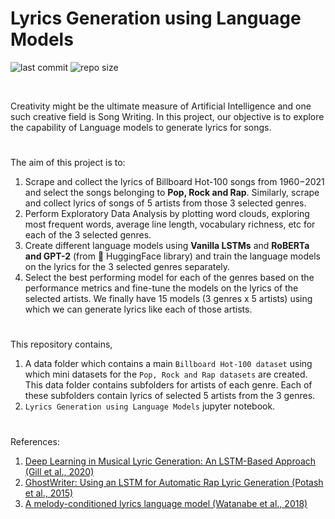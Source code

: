 # Lyrics Generation using Language Models
 
![last commit](https://img.shields.io/github/last-commit/meraxes-99/Lyrics_Generation)
![repo size](https://img.shields.io/github/repo-size/meraxes-99/Lyrics_Generation)

<br>

Creativity might be the ultimate measure of Artificial Intelligence and one such creative field is Song Writing. 
In this project, our objective is to explore the capability of Language models to generate lyrics for songs.

#

The aim of this project is to:

1. Scrape and collect the lyrics of Billboard Hot-100 songs from 1960−2021 and select the songs belonging to **Pop, Rock and Rap**. Similarly, scrape and collect lyrics of songs of 5 artists from those 3 selected genres.
2. Perform Exploratory Data Analysis by plotting word clouds, exploring most frequent words, average line length, vocabulary richness, etc for each of the 3 selected genres.
3. Create different language models using **Vanilla LSTMs** and **RoBERTa and GPT-2** (from 🤗 HuggingFace library) and train the language models on the lyrics for the 3 selected genres separately.
4. Select the best performing model for each of the genres based on the performance metrics and fine-tune the models on the lyrics of the selected artists. We finally have 15 models (3 genres x 5 artists) using which we can generate lyrics like each of those artists.

#

This repository contains,

1. A data folder which contains a main `Billboard Hot-100 dataset` using which mini datasets for the `Pop, Rock and Rap datasets` are created. This data folder contains subfolders for artists of each genre. Each of these subfolders contain lyrics of selected 5 artists from the 3 genres.
2. `Lyrics Generation using Language Models` jupyter notebook.

#

References:
1. [Deep Learning in Musical Lyric Generation: An LSTM-Based Approach (Gill et al., 2020)](https://elischolar.library.yale.edu/yurj/vol1/iss1/1/)
2. [GhostWriter: Using an LSTM for Automatic Rap Lyric Generation (Potash et al., 2015)](https://aclanthology.org/D15-1221.pdf)
3. [A melody-conditioned lyrics language model (Watanabe et al., 2018)](https://aclanthology.org/N18-1015.pdf)
